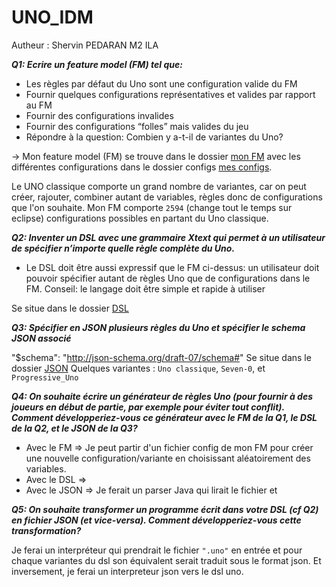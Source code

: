 # UNO_IDM

Autheur : Shervin PEDARAN
M2 ILA

***Q1: Ecrire un feature model (FM) tel que:***

* Les règles par défaut du Uno sont une configuration valide du FM
* Fournir quelques configurations représentatives et valides par rapport au FM
* Fournir des configurations invalides
* Fournir des configurations “folles” mais valides du jeu
* Répondre à la question: Combien y a-t-il de variantes du Uno? 

-> Mon feature model (FM) se trouve dans le dossier [mon FM](https://github.com/SnPop/UNO_IDM/tree/main/FM/UNO/UNO) avec les différentes configurations dans le dossier configs [mes configs](https://github.com/SnPop/UNO_IDM/tree/main/FM/UNO/UNO/configs). 

Le UNO classique comporte un grand nombre de variantes, car on peut créer, rajouter, combiner autant de variables, règles donc de configurations que l'on souhaite.
Mon FM comporte `2594` (change tout le temps sur eclipse) configurations possibles en partant du Uno classique.

***Q2: Inventer un DSL avec une grammaire Xtext qui permet à un utilisateur de spécifier n’importe quelle règle complète du Uno.***

* Le DSL doit être aussi expressif que le FM ci-dessus: un utilisateur doit pouvoir spécifier autant de règles Uno que de configurations dans le FM. 
Conseil: le langage doit être simple et rapide à utiliser 

Se situe dans le dossier [DSL](https://github.com/SnPop/UNO_IDM/tree/main/DSL)


***Q3: Spécifier en JSON plusieurs règles du Uno et spécifier le schema JSON associé***

"$schema": "http://json-schema.org/draft-07/schema#"
Se situe dans le dossier [JSON](https://github.com/SnPop/UNO_IDM/tree/main/JSON)
Quelques variantes : `Uno classique`, `Seven-0`, et `Progressive_Uno`

***Q4: On souhaite écrire un générateur de règles Uno (pour fournir à des joueurs en début de partie, par exemple pour éviter tout conflit). Comment développeriez-vous ce générateur avec le FM de la Q1, le DSL de la Q2, et le JSON de la Q3?***

* Avec le FM => Je peut partir d'un fichier config de mon FM pour créer une nouvelle configuration/variante en choisissant aléatoirement des variables.   
* Avec le DSL => 
* Avec le JSON => Je ferait un parser Java qui lirait le fichier et  

***Q5: On souhaite transformer un programme écrit dans votre DSL (cf Q2) en fichier JSON (et vice-versa). Comment développeriez-vous cette transformation?***

Je ferai un interpréteur qui prendrait le fichier `".uno"` en entrée et pour chaque variantes du dsl son équivalent serait traduit sous le format json.
Et inversement, je ferai un interpreteur json vers le dsl uno.
